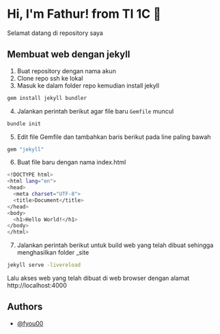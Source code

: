 # Hi, I'm Fathur! from TI 1C 👋

Selamat datang di repository saya
## Membuat web dengan jekyll

1. Buat repository dengan nama akun
2. Clone repo ssh ke lokal
3. Masuk ke dalam folder repo kemudian install jekyll 
```bash
gem install jekyll bundler
```
4. Jalankan perintah berikut agar file baru `Gemfile` muncul
```bash
bundle init
```
5. Edit file Gemfile dan tambahkan baris berikut pada line paling bawah
```bash
gem "jekyll"
```

6. Buat file baru dengan nama index.html
```bash
<!DOCTYPE html>
<html lang="en">
<head>
  <meta charset="UTF-8">
  <title>Document</title>
</head>
<body>
  <h1>Hello World!</h1>
</body>
</html>
```

7. Jalankan perintah berikut untuk build web yang telah dibuat sehingga menghasilkan folder _site
```bash
jekyll serve -livereload
```

Lalu akses web yang telah dibuat di web browser dengan alamat http://localhost:4000
## Authors

- [@fyou00](https://www.github.com/fyou00)

